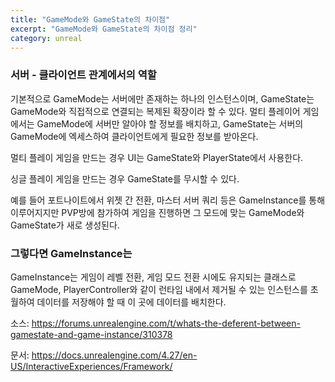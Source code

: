 ```yaml
---
title: "GameMode와 GameState의 차이점"
excerpt: "GameMode와 GameState의 차이점 정리"
category: unreal
---
```


### 서버 - 클라이언트 관계에서의 역할
기본적으로 GameMode는 서버에만 존재하는 하나의 인스턴스이며, GameState는 GameMode와 직접적으로 연결되는 복제된 확장이라 할 수 있다. 멀티 플레이어 게임에서는 GameMode에 서버만 알아야 할 정보를 배치하고, GameState는 서버의 GameMode에 엑세스하여 클라이언트에게 필요한 정보를 받아온다.

멀티 플레이 게임을 만드는 경우 UI는 GameState와 PlayerState에서 사용한다.

싱글 플레이 게임을 만드는 경우 GameState를 무시할 수 있다.

예를 들어 포트나이트에서 위젯 간 전환, 마스터 서버 쿼리 등은 GameInstance를 통해 이루어지지만 PVP방에 참가하여 게임을 진행하면 그 모드에 맞는 GameMode와 GameState가 새로 생성된다.


### 그렇다면 GameInstance는

GameInstance는 게임이 레벨 전환, 게임 모드 전환 시에도 유지되는 클래스로 GameMode, PlayerController와 같이 런타임 내에서 제거될 수 있는 인스턴스를 초월하여 데이터를 저장해야 할 때 이 곳에 데이터를 배치한다.


소스: https://forums.unrealengine.com/t/whats-the-deferent-between-gamestate-and-game-instance/310378

문서: https://docs.unrealengine.com/4.27/en-US/InteractiveExperiences/Framework/
<!--stackedit_data:
eyJoaXN0b3J5IjpbLTQ2MzE2ODE2LC0xMzgxNjM1ODc5LDE4NT
E5NDQ1NjVdfQ==
-->